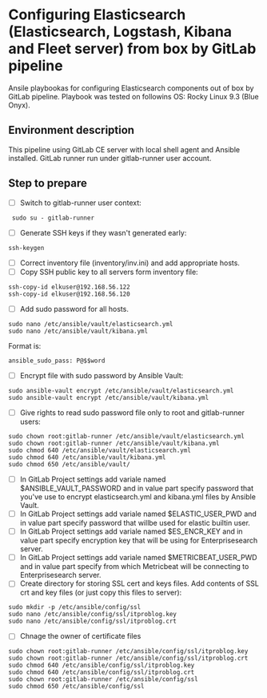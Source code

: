 # Configuring Elasticsearch (Elasticsearch, Logstash, Kibana and Fleet server) from box by GitLab pipeline

Ansile playbookas for configuring Elasticsearch components out of box by GitLab pipeline. Playbook was tested on followins OS: Rocky Linux 9.3 (Blue Onyx).

## Environment description

This pipeline using GitLab CE server with local shell agent and Ansible installed. GitLab runner run under gitlab-runner user account.

## Step to prepare

- [ ] Switch to gitlab-runner user context:
```
 sudo su - gitlab-runner
```
- [ ] Generate SSH keys if they wasn't generated early:
```
ssh-keygen
```
- [ ] Correct inventory file (inventory/inv.ini) and add appropriate hosts.
- [ ] Copy SSH public key to all servers form inventory file:
```
ssh-copy-id elkuser@192.168.56.122
ssh-copy-id elkuser@192.168.56.120
```
- [ ] Add sudo password for all hosts.
```
sudo nano /etc/ansible/vault/elasticsearch.yml
sudo nano /etc/ansible/vault/kibana.yml
```
Format is:
```
ansible_sudo_pass: P@$$word
```
- [ ] Encrypt file with sudo password by Ansible Vault:
```
sudo ansible-vault encrypt /etc/ansible/vault/elasticsearch.yml
sudo ansible-vault encrypt /etc/ansible/vault/kibana.yml
```
- [ ] Give rights to read sudo password file only to root and gitlab-runner users:
```
sudo chown root:gitlab-runner /etc/ansible/vault/elasticsearch.yml
sudo chown root:gitlab-runner /etc/ansible/vault/kibana.yml
sudo chmod 640 /etc/ansible/vault/elasticsearch.yml
sudo chmod 640 /etc/ansible/vault/kibana.yml
sudo chmod 650 /etc/ansible/vault/
```

- [ ] In GitLab Project settings add variale named $ANSIBLE_VAULT_PASSWORD and in value part specify password that you've use to encrypt elasticsearch.yml and kibana.yml files by Ansible Vault.
- [ ] In GitLab Project settings add variale named $ELASTIC_USER_PWD and in value part specify password that willbe used for elastic builtin user.
- [ ] In GitLab Project settings add variale named $ES_ENCR_KEY and in value part specify encryption key that will be using for Enterprisesearch server.
- [ ] In GitLab Project settings add variale named $METRICBEAT_USER_PWD and in value part specify from which Metricbeat will be connecting to Enterprisesearch server.
- [ ] Create directory for storing SSL cert and keys files. Add contents of SSL crt and key files (or just copy this files to server):
```
sudo mkdir -p /etc/ansible/config/ssl
sudo nano /etc/ansible/config/ssl/itproblog.key
sudo nano /etc/ansible/config/ssl/itproblog.crt
```
- [ ] Chnage the owner of certificate files
```
sudo chown root:gitlab-runner /etc/ansible/config/ssl/itproblog.key
sudo chown root:gitlab-runner /etc/ansible/config/ssl/itproblog.crt
sudo chmod 640 /etc/ansible/config/ssl/itproblog.key
sudo chmod 640 /etc/ansible/config/ssl/itproblog.crt
sudo chown root:gitlab-runner /etc/ansible/config/ssl
sudo chmod 650 /etc/ansible/config/ssl
```